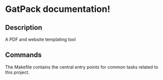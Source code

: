 # GatPack documentation!



## Description

A PDF and website templating tool


## Commands

The Makefile contains the central entry points for common tasks related to this project.

